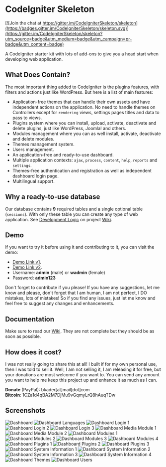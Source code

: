# CodeIgniter Skeleton

[![Join the chat at https://gitter.im/CodeIgniterSkeleton/skeleton](https://badges.gitter.im/CodeIgniterSkeleton/skeleton.svg)](https://gitter.im/CodeIgniterSkeleton/skeleton?utm_source=badge&utm_medium=badge&utm_campaign=pr-badge&utm_content=badge)

A CodeIgniter starter kit with lots of add-ons to give you a head start when developing web application.

## What Does Contain?
The most important thing added to CodeIgniter is the plugins features, with filters and actions just like WordPress. But here is a list of main features:  

* Application-free themes that can handle their own assets and have independent actions on the application. No need to handle themes on Controllers except for `rendering` views, settings pages titles and data to pass to views.
* Plugins system where you can install, upload, activate, deactivate and delete plugins, just like WordPress, Joomla! and others.
* Modules management where you can as well install, activate, deactivate and delete modules.
* Themes management system.
* Users management.
* An application-free and ready-to-use dashboard.
* Multiple application contexts: `ajax`, `process`, `content`, `help`, `reports` and `settings`.
* Themes-free authentication and registration as well as independent dashboard login page.
* Multilingual support.

## Why a ready-to-use database
Our database contains **9** required tables and a single optional table (`sessions`). With only these table you can create any type of web application. See [Development Logic](https://github.com/bkader/skeleton/wiki/Development-Logics) on project [Wiki](https://github.com/bkader/skeleton/wiki).

## Demo
If you want to try it before using it and contributing to it, you can visit the demo:
* [Demo Link v1](http://demo.ianhub.net/skeleton/).
* [Demo Link v2](http://demo.ianhub.net/skeleton-v2/).
* Username: **admin** (male) or **wadmin** (female)
* Password: **admin123**

Don't forget to contribute if you please! If you have any suggestions, let me know and please, don't forget that I am human, I am not perfect, I DO mistakes, lots of mistakes! So if you find any issues, just let me know and feel free to suggest any changes and enhancements.

## Documentation
Make sure to read our [Wiki](https://github.com/bkader/skeleton/wiki). They are not complete but they should be as soon as possible.

## How does it cost?
I was not really going to share this at all! I built if for my own personal use, then I was told to sell it.
Well, I am not selling it, I am releasing it for free, but your donations are most welcome if you want to. You can send any amount you want to help me keep this project up and enhance it as much as I can.

**Donate** (PayPal): bkader[at]mail[dot]com  
**Bitcoin**: 1CZa1d4qBA2M7DjMu9vGqmyLrQ8hAuqTDw

## Screenshots

![Dashboard](https://s19.postimg.cc/v6xyeykfn/skeleton-admin-index.png)
![Dashboard Languages](https://s19.postimg.cc/flgmuzt1v/skeleton-admin-languages-01.png)
![Dashboard Login 1](https://s19.postimg.cc/spm77oddv/skeleton-admin-login-01.png)
![Dashboard Login 2](https://s19.postimg.cc/nqyot4u5f/skeleton-admin-login-02.png)
![Dashboard Login 3](https://s19.postimg.cc/gnqtdiwfn/skeleton-admin-login-03.png)
![Dashboard Media Module 1](https://s19.postimg.cc/u4stt057n/skeleton-admin-media-01.png)
![Dashboard Media Module 2](https://s19.postimg.cc/n1kydds2b/skeleton-admin-media-02.png)
![Dashboard Modules 1](https://s19.postimg.cc/j52kkt3hf/skeleton-admin-modules-01.png)
![Dashboard Modules 2](https://s19.postimg.cc/i2se2a7tf/skeleton-admin-modules-02.png)
![Dashboard Modules 3](https://s19.postimg.cc/cem3beb6r/skeleton-admin-modules-03.png)
![Dashboard Modules 4](https://s19.postimg.cc/lz5py9l37/skeleton-admin-modules-04.png)
![Dashboard Plugins 1](https://s19.postimg.cc/5be7vsdgz/skeleton-admin-plugins-01.png)
![Dashboard Plugins 2](https://s19.postimg.cc/dtno04rpf/skeleton-admin-plugins-02.png)
![Dashboard Plugins 3](https://s19.postimg.cc/5o5m1zb6b/skeleton-admin-plugins-03.png)
![Dashboard System Information 1](https://s19.postimg.cc/z3baaznfn/skeleton-admin-sysinfo-01.png)
![Dashboard System Information 2](https://s19.postimg.cc/4ymtpmq2b/skeleton-admin-sysinfo-02.png)
![Dashboard System Information 3](https://s19.postimg.cc/6qkuh27ur/skeleton-admin-sysinfo-03.png)
![Dashboard System Information 4](https://s19.postimg.cc/ogmj248kz/skeleton-admin-sysinfo-04.png)
![Dashboard Themes](https://s19.postimg.cc/ejbi928oz/skeleton-admin-themes-01.png)
![Dashboard Users](https://s19.postimg.cc/97wlocuc3/skeleton-admin-users-01.png)
